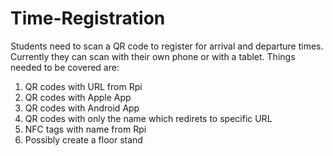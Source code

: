 # Time-Registration

Students need to scan a QR code to register for arrival and departure times. Currently they can scan with their own phone or with a tablet. Things needed to be covered are:

1. QR codes with URL from Rpi 
2. QR codes with Apple App
3. QR codes with Android App
4. QR codes with only the name which redirets to specific URL
5. NFC tags with name from Rpi
6. Possibly create a floor stand
